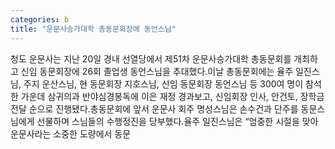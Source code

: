```yaml
---
categories: b
title: "운문사승가대학 총동문회장에 동언스님"
---
```

청도 운문사는 지난 20일 경내 선열당에서 제51차 운문사승가대학 총동문회를 개최하고 신임 동문회장에 26회 졸업생 동언스님을 추대했다.이날 총동문회에는 율주 일진스님, 주지 운산스님, 현 동문회장 지호스님, 신임 동문회장 동언스님 등 300여 명이 참석한 가운데 삼귀의과 반야심경봉독에 이은 재정 경과보고, 신임회장 인사, 안건토, 장학금 전달 순으로 진행됐다.총동문회에 앞서 운문사 회주 명성스님은 손수건과 단주를 동문스님에게 선물하며 스님들의 수행정진을 당부했다.율주 일진스님은 “엄중한 시절을 맞아 운문사라는 소중한 도량에서 동문